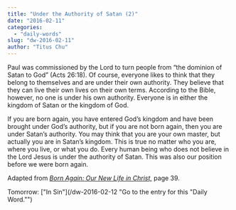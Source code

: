 ```yaml
---
title: "Under the Authority of Satan (2)"
date: "2016-02-11"
categories: 
  - "daily-words"
slug: "dw-2016-02-11"
author: "Titus Chu"
---
```


Paul was commissioned by the Lord to turn people from “the dominion of Satan to God” (Acts 26:18). Of course, everyone likes to think that they belong to themselves and are under their own authority. They believe that they can live their own lives on their own terms. According to the Bible, however, no one is under his own authority. Everyone is in either the kingdom of Satan or the kingdom of God.

If you are born again, you have entered God’s kingdom and have been brought under God’s authority, but if you are not born again, then you are under Satan’s authority. You may think that you are your own master, but actually you are in Satan’s kingdom. This is true no matter who you are, where you live, or what you do. Every human being who does not believe in the Lord Jesus is under the authority of Satan. This was also our position before we were born again.

Adapted from _[Born Again: Our New Life in Christ,](/book-born-again/ "Go to the listing for this book.")_ page 39.

Tomorrow: ["In Sin"](/dw-2016-02-12 "Go to the entry for this "Daily Word."")
